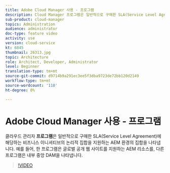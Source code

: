 ```yaml
---
title: Adobe Cloud Manager 사용 - 프로그램
description: Cloud Manager 프로그램은 일반적으로 구매한 SLA(Service Level Agreement)에 해당하는 비즈니스 이니셔티브의 논리적 세트를 지원하는 AEM 환경 세트를 나타냅니다. 예를 들어, 한 프로그램은 글로벌 공개 웹 사이트를 지원하는 AEM 리소스를, 다른 프로그램은 내부 중앙 DAM을 나타냅니다.
sub-product: cloud-manager
topics: Administration
audience: administrator
doc-type: feature video
activity: use
version: cloud-service
kt: 6845
thumbnail: 26313.jpg
topic: Architecture
role: Architect, Developer, Administrator
level: Beginner
translation-type: tm+mt
source-git-commit: d9714b9a291ec3ee5f3dba9723de72bb120d2149
workflow-type: tm+mt
source-wordcount: '110'
ht-degree: 0%

---
```



# Adobe Cloud Manager 사용 - 프로그램

클라우드 관리자 **프로그램**&#x200B;은 일반적으로 구매한 SLA(Service Level Agreement)에 해당하는 비즈니스 이니셔티브의 논리적 집합을 지원하는 AEM 환경의 집합을 나타냅니다. 예를 들어, 한 프로그램은 글로벌 공개 웹 사이트를 지원하는 AEM 리소스를, 다른 프로그램은 내부 중앙 DAM을 나타냅니다.

>[!VIDEO](https://video.tv.adobe.com/v/26313/?quality=12&learn=on&hidetitle=true)
